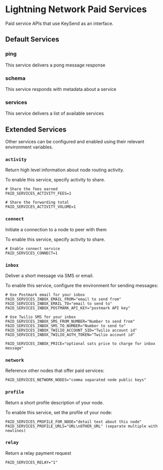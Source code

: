 # Lightning Network Paid Services

Paid service APIs that use KeySend as an interface.

## Default Services

### ping

This service delivers a pong message response

### schema

This service responds with metadata about a service

### services

This service delivers a list of available services

## Extended Services

Other services can be configured and enabled using their relevant environment variables.

### `activity`

Return high level information about node routing activity.

To enable this service, specify activity to share.

```
# Share the fees earned
PAID_SERVICES_ACTIVITY_FEES=1

# Share the forwarding total
PAID_SERVICES_ACTIVITY_VOLUME=1
```

### `connect`

Initiate a connection to a node to peer with them

To enable this service, specify activity to share.

```
# Enable connect service
PAID_SERVICES_CONNECT=1
```

### `inbox`

Deliver a short message via SMS or email.

To enable this service, configure the environment for sending messages:

```
# Use Postmark email for your inbox
PAID_SERVICES_INBOX_EMAIL_FROM="email to send from"
PAID_SERVICES_INBOX_EMAIL_TO="email to send to"
PAID_SERVICES_INBOX_POSTMARK_API_KEY="postmark API key"

# Use Twilio SMS for your inbox
PAID_SERVICES_INBOX_SMS_FROM_NUMBER="Number to send from"
PAID_SERVICES_INBOX_SMS_TO_NUMBER="Number to send to"
PAID_SERVICES_INBOX_TWILIO_ACCOUNT_SID="Twilio account id"
PAID_SERVICES_INBOX_TWILIO_AUTH_TOKEN="Twilio account id"

PAID_SERVICES_INBOX_PRICE="optional sats price to charge for inbox message"
```

### `network`

Reference other nodes that offer paid services:

```
PAID_SERVICES_NETWORK_NODES="comma separated node public keys"
```

### `profile`

Return a short profile description of your node.

To enable this service, set the profile of your node:

```
PAID_SERVICES_PROFILE_FOR_NODE="detail text about this node"
PAID_SERVICES_PROFILE_URLS="URL\nOTHER_URL" (separate multiple with newlines)
```

### `relay`

Return a relay payment request

```
PAID_SERVICES_RELAY="1"
```
